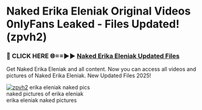# Naked Erika Eleniak Original Videos 0nlyFans Leaked - Files Updated! (zpvh2)

<h3>🔴 CLICK HERE 🌐==►► <a href="https://tinyurl.com/yckcrads" rel="nofollow">Naked Erika Eleniak Updated Files</a></h3>

Get Naked Erika Eleniak and all content. Now you can access all videos and pictures of Naked Erika Eleniak. New Updated Files 2025!

[![zpvh2](https://i.imgur.com/hpKpOFt.gif)](https://tinyurl.com/yckcrads)
erika eleniak naked pics<br>
naked pictures of erika eleniak<br>
erika eleniak naked pictures